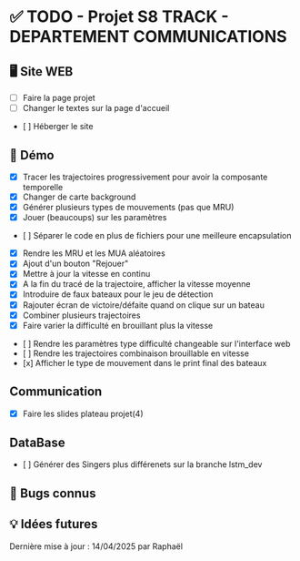 # ✅ TODO - Projet S8 TRACK - DEPARTEMENT COMMUNICATIONS


## 🖥️ Site WEB
- [ ] Faire la page projet
- [ ] Changer le textes sur la page d'accueil
- [ ] Héberger le site


## 🔌 Démo
- [x] Tracer les trajectoires progressivement pour avoir la composante temporelle
- [x] Changer de carte background
- [x] Générer plusieurs types de mouvements (pas que MRU)
- [x] Jouer (beaucoups) sur les paramètres
- [ ] Séparer le code en plus de fichiers pour une meilleure encapsulation
- [x] Rendre les MRU et les MUA aléatoires
- [x] Ajout d'un bouton "Rejouer"
- [x] Mettre à jour la vitesse en continu
- [x] A la fin du tracé de la trajectoire, afficher la vitesse moyenne
- [X] Introduire de faux bateaux pour le jeu de détection
- [X] Rajouter écran de victoire/défaite quand on clique sur un bateau
- [x] Combiner plusieurs trajectoires
- [x] Faire varier la difficulté en brouillant plus la vitesse
- [ ] Rendre les paramètres type difficulté changeable sur l'interface web
- [ ] Rendre les trajectoires combinaison brouillable en vitesse
- [x] Afficher le type de mouvement dans le print final des bateaux

## Communication
- [x] Faire les slides plateau projet(4)

## DataBase
- [ ] Générer des Singers plus différenets sur la branche lstm_dev

## 🐞 Bugs connus


## 💡 Idées futures




Dernière mise à jour : 14/04/2025 par Raphaël  
